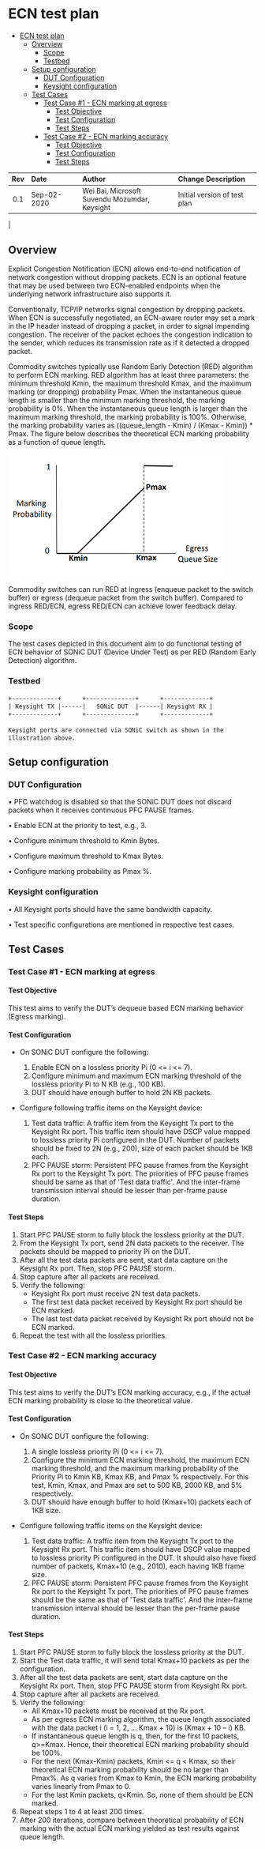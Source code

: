 # ECN test plan
- [ECN test plan](#ecn-test-plan)
  - [Overview](#overview)
    - [Scope](#scope)
    - [Testbed](#testbed)
  - [Setup configuration](#setup-configuration)
    - [DUT Configuration](#dut-configuration)
    - [Keysight configuration](#keysight-configuration)
  - [Test Cases](#test-cases)
    - [Test Case #1 - ECN marking at egress](#test-case-1---ecn-marking-at-egress)
      - [Test Objective](#test-objective)
      - [Test Configuration](#test-configuration)
      - [Test Steps](#test-steps)
    - [Test Case #2 - ECN marking accuracy](#test-case-2---ecn-marking-accuracy)
      - [Test Objective](#test-objective-1)
      - [Test Configuration](#test-configuration-1)
      - [Test Steps](#test-steps-1)

| Rev |     Date       |       Author         | Change Description               |
|:---:|:---------------|:---------------------|:-----------------------------------|
| 0.1 |        Sep-02-2020     | Wei Bai, Microsoft<br>                           Suvendu Mozumdar, Keysight     | Initial version of test plan                 |
|



## Overview

Explicit Congestion Notification (ECN) allows end-to-end notification of network congestion without dropping packets. ECN is an optional feature that may be used between two ECN-enabled endpoints when the underlying network infrastructure also supports it.

Conventionally, TCP/IP networks signal congestion by dropping packets. When ECN is successfully negotiated, an ECN-aware router may set a mark in the IP header instead of dropping a packet, in order to signal impending congestion. The receiver of the packet echoes the congestion indication to the sender, which reduces its transmission rate as if it detected a dropped packet.

Commodity switches typically use Random Early Detection (RED) algorithm to perform ECN marking. RED algorithm has at least three parameters: the minimum threshold Kmin, the maximum threshold Kmax, and the maximum marking (or dropping) probability Pmax. When the instantaneous queue length is smaller than the minimum marking threshold, the marking probability is 0%. When the instantaneous queue length is larger than the maximum marking threshold, the marking probability is 100%. Otherwise, the marking probability varies as ((queue_length - Kmin) / (Kmax - Kmin)) * Pmax. The figure below describes the theoretical ECN marking probability as a function of queue length.


  ![](image/RED_ECN_marking_algorithm.PNG)


Commodity switches can run RED at ingress (enqueue packet to the switch buffer) or egress (dequeue packet from the switch buffer). Compared to ingress RED/ECN, egress RED/ECN can achieve lower feedback delay.

### Scope

The test cases depicted in this document aim to do functional testing of ECN behavior of SONiC DUT (Device Under Test) as per RED (Random Early Detection) algorithm.

### Testbed

```
+-------------+      +--------------+      +-------------+       
| Keysight TX |------|   SONiC DUT  |------| Keysight RX | 
+-------------+      +--------------+      +-------------+ 

Keysight ports are connected via SONiC switch as shown in the illustration above.
```
## Setup configuration

### DUT Configuration
•	PFC watchdog is disabled so that the SONiC DUT does not discard packets when it receives continuous PFC PAUSE frames.

•	Enable ECN at the priority to test, e.g., 3.

•	Configure minimum threshold to Kmin Bytes.

•	Configure maximum threshold to Kmax Bytes.

•	Configure marking probability as Pmax %.

### Keysight configuration
•	All Keysight ports should have the same bandwidth capacity.

•	Test specific configurations are mentioned in respective test cases.

## Test Cases

### Test Case #1 - ECN marking at egress

#### Test Objective

This test aims to verify the DUT’s dequeue based ECN marking behavior (Egress marking).

#### Test Configuration

- On SONiC DUT configure the following:
  1. Enable ECN on a lossless priority Pi (0 <= i <= 7).
  2. Configure minimum and maximum ECN marking threshold of the lossless priority Pi to N KB (e.g., 100 KB).
  3. DUT should have enough buffer to hold 2N KB packets.

- Configure following traffic items on the Keysight device:
  1. Test data traffic: A traffic item from the Keysight Tx port to
        the Keysight Rx port. This traffic item should have DSCP value mapped to lossless priority Pi configured in the DUT. Number of packets should be fixed to 2N (e.g., 200), size of each packet should be 1KB each.
  2. PFC PAUSE storm: Persistent PFC pause frames from the Keysight
        Rx port to the Keysight Tx port. The priorities of PFC pause
        frames should be same as that of 'Test data traffic'. And the
        inter-frame transmission interval should be lesser than
        per-frame pause duration.

#### Test Steps

1. Start PFC PAUSE storm to fully block the lossless priority at the
    DUT.
2. From the Keysight Tx port, send 2N data packets to the receiver. The packets should be mapped to priority Pi on the DUT.
3. After all the test data packets are sent, start data capture on the Keysight Rx port. Then, stop PFC PAUSE storm.
4. Stop capture after all packets are received.
5. Verify the following:
   * Keysight Rx port must receive 2N test data packets.
   * The first test data packet received by Keysight Rx port should be ECN marked.
   * The last test data packet received by Keysight Rx port should not be ECN marked.
5. Repeat the test with all the lossless priorities.


### Test Case #2 - ECN marking accuracy

#### Test Objective

This test aims to verify the DUT’s ECN marking accuracy, e.g., if the actual ECN marking probability is close to the theoretical value.

#### Test Configuration

- On SONiC DUT configure the following:
  1. A single lossless priority Pi (0 <= i <= 7).
  2. Configure the minimum ECN marking threshold, the maximum ECN marking threshold, and the maximum marking probability of the Priority Pi to Kmin KB, Kmax KB, and Pmax % respectively. For this test, Kmin, Kmax, and Pmax are set to 500 KB, 2000 KB, and 5% respectively.
  3. DUT should have enough buffer to hold (Kmax+10) packets each of 1KB size.

- Configure following traffic items on the Keysight device:
  1. Test data traffic: A traffic item from the Keysight Tx port to
        the Keysight Rx port. This traffic item should have DSCP value mapped to lossless priority Pi configured in the DUT. It should also have fixed number of packets, Kmax+10 (e.g., 2010), each having 1KB frame size.
  2. PFC PAUSE storm: Persistent PFC pause frames from the Keysight
        Rx port to the Keysight Tx port. The priorities of PFC pause
        frames should be the same as that of 'Test data traffic'. And the
        inter-frame transmission interval should be lesser than the 
        per-frame pause duration.

#### Test Steps

1. Start PFC PAUSE storm to fully block the lossless priority at the
    DUT.
2. Start the Test data traffic, it will send total Kmax+10 packets as per the configuration.
3. After all the test data packets are sent, start data capture on the Keysight Rx port. Then, stop PFC PAUSE storm from Keysight Rx port.
4. Stop capture after all packets are received.
5. Verify the following:
   * All Kmax+10 packets must be received at the Rx port.
   * As per egress ECN marking algorithm, the queue length associated with the data packet i (i = 1, 2, … Kmax + 10) is (Kmax + 10 – i) KB.
   * If instantaneous queue length is q, then, for the first 10 packets, q>=Kmax. Hence, their theoretical ECN marking probability should be 100%.
   * For the next (Kmax-Kmin) packets, Kmin <= q < Kmax, so their theoretical ECN marking probability should be no larger than Pmax%. As q varies from Kmax to Kmin, the ECN marking probability varies linearly from Pmax to 0.
   * For the last Kmin packets, q<Kmin. So, none of them should be ECN marked.
6. Repeat steps 1 to 4 at least 200 times.
7. After 200 iterations, compare between theoretical probability of ECN marking with the actual ECN marking yielded as test results against queue length.